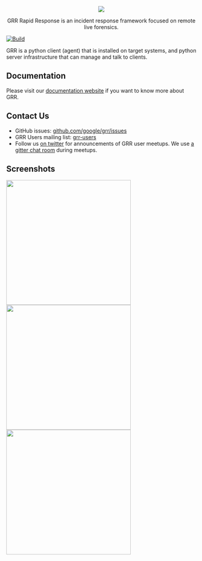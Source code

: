<p align="center">
<img src="https://raw.githubusercontent.com/google/grr/gh-pages/img/grr_logo_real_sm.png" />

<p align="center">
GRR Rapid Response is an incident response framework focused on remote live forensics.

[![Build](https://github.com/google/grr/actions/workflows/build.yml/badge.svg?branch=master)](https://github.com/google/grr/actions/workflows/build.yml)

GRR is a python client (agent) that is installed on target systems, and
python server infrastructure that can manage and talk to clients.<br>


Documentation
-------------

Please visit our [documentation website](https://grr-doc.readthedocs.io/) if you want to know more about GRR.


Contact Us
----------

* GitHub issues: [github.com/google/grr/issues](https://github.com/google/grr/issues)
* GRR Users mailing list: [grr-users](https://groups.google.com/forum/#!forum/grr-users)
* Follow us [on twitter](https://twitter.com/grrresponse) for announcements of GRR user meetups. We use [a gitter chat room](https://gitter.im/google/grr) during meetups.


Screenshots
-----------
[<img src="https://github.com/google/grr/blob/gh-pages/screenshots/endpoint-overview.png" width="330">](https://github.com/google/grr/blob/gh-pages/screenshots/endpoint-overview.png)
[<img src="https://github.com/google/grr/blob/gh-pages/screenshots/filesystem-overview.png" width="330">](https://github.com/google/grr/blob/gh-pages/screenshots/filesystem-overview.png)
[<img src="https://github.com/google/grr/blob/gh-pages/screenshots/workflow-results.png" width="330">](https://github.com/google/grr/blob/gh-pages/screenshots/workflow-results.png)
